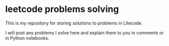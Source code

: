 # leetcode problems solving

This is my repository for storing solutions to problems in Litecode. 

I will post any problems I solve here and explain them to you in comments or in Python notebooks.

